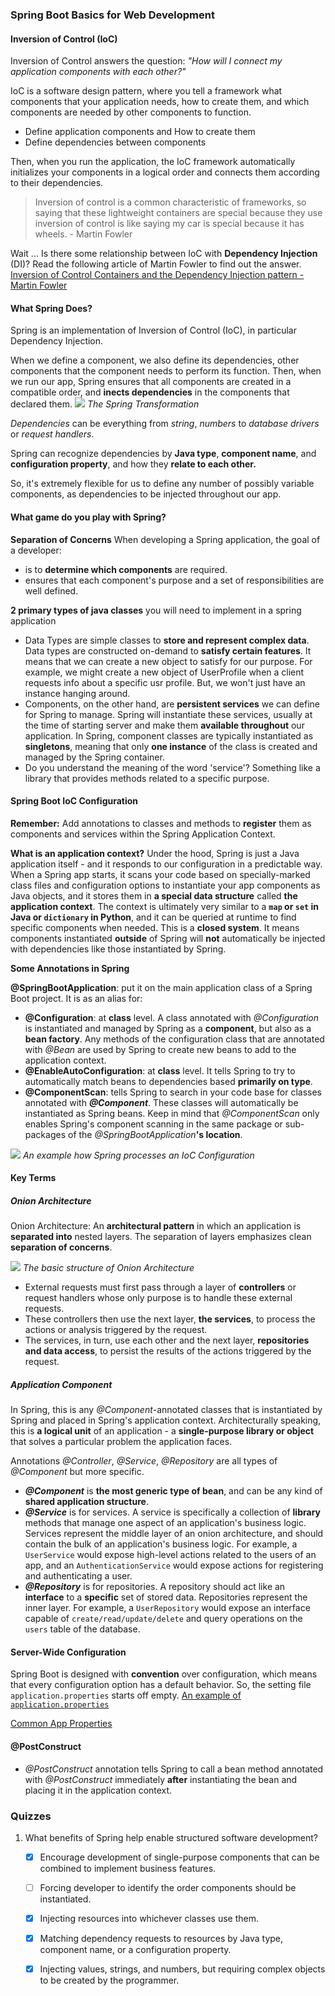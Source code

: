 ### Spring Boot Basics for Web Development

#### Inversion of Control (IoC)
Inversion of Control answers the question: _"How will I connect my application components with each other?"_

IoC is a software design pattern, where you tell a framework what components that your application needs, how to create them, and which components are needed by other components to function.

- Define application components and How to create them
- Define dependencies between components

Then, when you run the application, the IoC framework automatically initializes your components in a logical order and connects them according to their dependencies.

> Inversion of control is a common characteristic of frameworks, so saying that these lightweight containers are special because they use inversion of control is like saying my car is special because it has wheels. - Martin Fowler

Wait ... Is there some relationship between IoC with **Dependency Injection** (DI)? Read the following article of Martin Fowler to find out the answer. 
[Inversion of Control Containers and the Dependency Injection pattern - Martin Fowler](https://www.martinfowler.com/articles/injection.html)

#### What Spring Does?
Spring is an implementation of Inversion of Control (IoC), in particular Dependency Injection.

When we define a component, we also define its dependencies, other components that the component needs to perform its function.
Then, when we run our app, Spring ensures that all components are created in a compatible order, and **inects dependencies** in the components that declared them.
![](/imgs/java_web/l2-10-big-picture.png)
*The Spring Transformation*

_Dependencies_ can be everything from _string_, _numbers_ to _database drivers_ or _request handlers_.

Spring can recognize dependencies by **Java type**, **component name**, and **configuration property**, and how they **relate to each other.**

So, it's extremely flexible for us to define any number of possibly variable components, as dependencies to be injected throughout our app.


#### What game do you play with Spring?
**Separation of Concerns**
When developing a Spring application, the goal of a developer:
- is to **determine which components** are required.
- ensures that each component's purpose and a set of responsibilities are well defined. 

**2 primary types of java classes** you will need to implement in a spring application

- Data Types are simple classes to **store and represent complex data**. Data types are constructed on-demand to **satisfy certain features**. It means that we can create a new object to satisfy for our purpose. For example, we might create a new object of UserProfile when a client requests info about a specific usr profile. But, we won't just have an instance hanging around.
- Components, on the other hand, are **persistent services** we can define for Spring to manage. Spring will instantiate these services, usually at the time of starting server and make them **available throughout** our application. In Spring, component classes are typically instantiated as **singletons**, meaning that only **one instance** of the class is created and managed by the Spring container.
- Do you understand the meaning of the word 'service'? Something like a library that provides methods related to a specific purpose.

#### Spring Boot IoC Configuration

**Remember:** Add annotations to classes and methods to **register** them as components and services within the Spring Application Context.

**What is an application context?**
Under the hood, Spring is just a Java application itself - and it responds to our configuration in a predictable way. 
When a Spring app starts, it scans your code based on specially-marked class files and configuration options to instantiate your app components as Java objects, and it stores them in **a special data structure** called **the application context**. 
The context is ultimately very similar to a **```map``` or ```set``` in Java or ```dictionary``` in Python**, and it can be queried at runtime to find specific components when needed.
This is a **closed system**. It means components instantiated **outside** of Spring will **not** automatically be injected with dependencies like those instantiated by Spring.

**Some Annotations in Spring**

**@SpringBootApplication**: put it on the main application class of a Spring Boot project. It is as an alias for:
- **@Configuration**: at **class** level. A class annotated with _@Configuration_ is instantiated and managed by Spring as a **component**, but also as a **bean factory**. Any methods of the configuration class that are annotated with _@Bean_ are used by Spring to create new beans to add to the application context.
- **@EnableAutoConfiguration**: at **class** level. It tells Spring to try to automatically match beans to dependencies based **primarily on type**.
- **@ComponentScan**: tells Spring to search in your code base for classes annotated with **_@Component_**. These classes will automatically be instantiated as Spring beans. Keep in mind that _@ComponentScan_ only enables Spring's component scanning in the same package or sub-packages of the _@SpringBootApplication_**'s location**.

![](/imgs/java_web/screen-shot-2020-06-04-at-12.08.59-pm.png)
*An example how Spring processes an IoC Configuration*

#### Key Terms
##### Onion Architecture
Onion Architecture: An **architectural pattern** in which an application is **separated into** nested layers. The separation of layers emphasizes clean **separation of concerns**.

![](/imgs/java_web/l2-29-components-and-services.png)
*The basic structure of Onion Architecture*

- External requests must first pass through a layer of **controllers** or request handlers whose only purpose is to handle these external requests. 
- These controllers then use the next layer, **the services**, to process the actions or analysis triggered by the request.
- The services, in turn, use each other and the next layer, **repositories and data access**, to persist the results of the actions triggered by the request.

##### Application Component
In Spring, this is any _@Component_-annotated classes that is instantiated by Spring and placed in Spring's application context. Architecturally speaking, this is **a logical unit** of an application - a **single-purpose library or object** that solves a particular problem the application faces.

Annotations _@Controller_, _@Service_, _@Repository_ are all types of _@Component_ but more specific. 

- **_@Component_** is **the most generic type of bean**, and can be any kind of **shared application structure**.
- **_@Service_** is for services. A service is specifically a collection of **library** methods that manage one aspect of an application's business logic. Services represent the middle layer of an onion architecture, and should contain the bulk of an application's business logic. For example, a ```UserService``` would expose high-level actions related to the users of an app, and an ```AuthenticationService``` would expose actions for registering and authenticating a user.
- **_@Repository_** is for repositories. A repository should act like an **interface** to a **specific** set of stored data. Repositories represent the inner layer. For example, a ```UserRepository``` would expose an interface capable of ```create/read/update/delete``` and query operations on the ```users``` table of the database.

#### Server-Wide Configuration

Spring Boot is designed with **convention** over configuration, which means that every configuration option has a default behavior. So, the setting file ```application.properties``` starts off empty. 
[An example of ```application.properties```](../spring-boot/eg/application.properties)

[Common App Properties](https://docs.spring.io/spring-boot/docs/current/reference/html/application-properties.html)

#### @PostConstruct
- _@PostConstruct_ annotation tells Spring to call a bean method annotated with _@PostConstruct_ immediately **after** instantiating the bean and placing it in the application context.
### Quizzes

1. What benefits of Spring help enable structured software development?
     - [x] Encourage development of single-purpose components that can be combined to implement business features.
     - [ ] Forcing developer to identify the order components should be instantiated.
     - [x] Injecting resources into whichever classes use them.
     - [x] Matching dependency requests to resources by Java type, component name, or a configuration property.
     - [x] Injecting values, strings, and numbers, but requiring complex objects to be created by the programmer.

